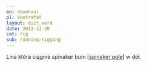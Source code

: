 ```yaml
---
en: downhaul
pl: kontrafał
layout: dict_word
date: 2013-12-30
cat: rig
sub: running-rigging
---
```


Lina która ciągnie spinaker bum [[spinaker pole](/dict/s/spinaker-pole.html)] w dół.
